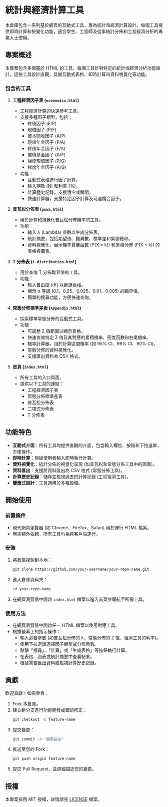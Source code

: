 # 統計與經濟計算工具

本倉庫包含一系列基於網頁的互動式工具，專為統計和經濟計算設計。每個工具提供即時計算和視覺化功能，適合學生、工程師及從事統計分佈和工程經濟分析的專業人士使用。

## 專案概述

本專案包含多個基於 HTML 的工具，每個工具針對特定的統計或經濟分析功能設計。這些工具設計直觀，具備互動式表格、即時計算和資料視覺化等功能。

### 包含的工具

1. **工程經濟因子表 (`economics.html`)**
   - 工程經濟計算的快速參考工具。
   - 支援多種因子類型，包括：
     - 終值因子 (F/P)
     - 現值因子 (P/F)
     - 資本回收因子 (A/P)
     - 現值年金因子 (P/A)
     - 終值年金因子 (F/A)
     - 償債基金因子 (A/F)
     - 梯度現值因子 (P/G)
     - 梯度年金因子 (A/G)
   - 功能：
     - 互動式表格進行因子計算。
     - 輸入期數 (N) 和利率 (%)。
     - 計算歷史記錄，支援清空或關閉。
     - 快速計算器，支援特定因子計算及可選複合因子。

2. **普瓦松分佈表 (`powa.html`)**
   - 用於計算和視覺化普瓦松分佈機率的工具。
   - 功能：
     - 輸入 λ (Lambda) 參數以生成分佈表。
     - 統計摘要，包括期望值、變異數、標準差和累積總和。
     - 資料視覺化，展示機率質量函數 (P(X = k)) 和累積分佈 (P(X ≤ k)) 的表格與圖表。

3. **T 分佈表 (`t-distribution.html`)**
   - 用於查詢 T 分佈臨界值的工具。
   - 功能：
     - 輸入自由度 (df) 以篩選表格。
     - 顯示 α 等級 (0.1、0.05、0.025、0.01、0.005) 的臨界值。
     - 簡單的搜尋功能，方便快速查詢。

4. **常態分佈標準差表 (`Appendix.html`)**
   - 探索標準常態分佈的互動式工具。
   - 功能：
     - 可調整 Z 值範圍以顯示表格。
     - 快速查詢特定 Z 值及其對應的累積機率、密度函數和右尾機率。
     - 機率計算器，用於計算區間機率 (如 95% CI、99% CI、90% CI)。
     - 常態分佈的資料視覺化。
     - 支援匯出資料為 CSV 格式。

5. **首頁 (`index.html`)**
   - 所有工具的入口頁面。
   - 提供以下工具的連結：
     - 工程經濟因子表
     - 常態分佈標準差表
     - 普瓦松分佈表
     - 二項式分佈表
     - T 分佈表

## 功能特色

- **互動式介面**：所有工具均提供直觀的介面，包含輸入欄位、按鈕和下拉選單，方便操作。
- **即時計算**：根據使用者輸入即時執行計算。
- **資料視覺化**：統計分佈的視覺化呈現 (如普瓦松和常態分佈工具中的圖表)。
- **資料匯出**：支援將資料匯出為 CSV 格式 (常態分佈工具)。
- **計算歷史記錄**：儲存並檢視過去的計算記錄 (工程經濟工具)。
- **響應式設計**：工具適用於多種設備。

## 開始使用

### 前置條件

- 現代網頁瀏覽器 (如 Chrome、Firefox、Safari) 用於運行 HTML 檔案。
- 無需額外依賴，所有工具均為純客戶端運行。

### 安裝

1. 將倉庫複製到本地：
   ```bash
   git clone https://github.com/your-username/your-repo-name.git
   ```
2. 進入倉庫資料夾：
   ```bash
   cd your-repo-name
   ```
3. 在網頁瀏覽器中開啟 `index.html` 檔案以進入首頁並導航至所需工具。

### 使用方法

- 在網頁瀏覽器中開啟任一 HTML 檔案以使用對應工具。
- 根據螢幕上的指示操作：
  - 輸入必要參數 (如普瓦松分佈的 λ、常態分佈的 Z 值、經濟工具的利率)。
  - 使用下拉選單選擇因子類型或分佈參數。
  - 點擊「搜尋」、「計算」或「生成表格」等按鈕執行計算。
  - 在表格、圖表或統計摘要中查看結果。
  - 根據需要匯出資料或檢視計算歷史記錄。

## 貢獻

歡迎貢獻！如需參與：

1. Fork 本倉庫。
2. 建立新分支進行功能開發或錯誤修正：
   ```bash
   git checkout -b feature-name
   ```
3. 提交變更：
   ```bash
   git commit -m "變更描述"
   ```
4. 推送至您的 Fork：
   ```bash
   git push origin feature-name
   ```
5. 提交 Pull Request，並詳細描述您的變更。

## 授權

本專案採用 MIT 授權，詳情請見 [LICENSE](LICENSE) 檔案。
